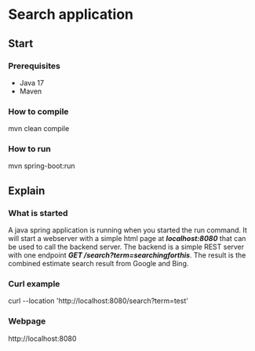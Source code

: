# Search application

## Start
### Prerequisites
* Java 17
* Maven

### How to compile
mvn clean compile

### How to run
mvn spring-boot:run

## Explain
### What is started
A java spring application is running when you started the run command. 
It will start a webserver with a simple html page at ***localhost:8080***
that can be used to call the backend server.
The backend is a simple REST server with one endpoint ***GET /search?term=searchingforthis***.
The result is the combined estimate search result from Google and Bing.

### Curl example
curl --location 'http://localhost:8080/search?term=test'

### Webpage
http://localhost:8080
